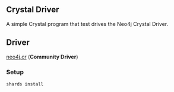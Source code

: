 ## Crystal Driver

A simple Crystal program that test drives the Neo4j Crystal Driver.

## Driver
[neo4j.cr](https://github.com/jgaskins/neo4j.cr) (**Community Driver**)

### Setup

```bash
shards install
```
